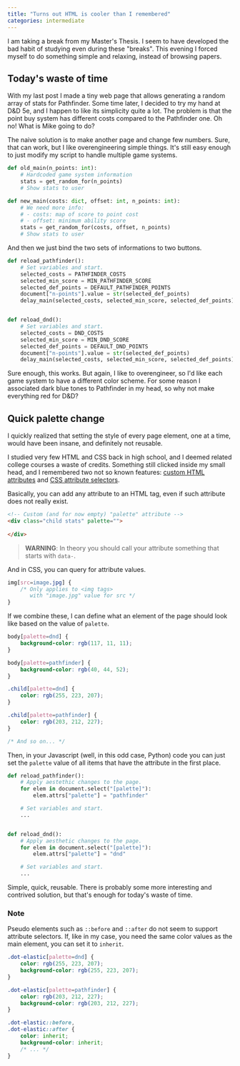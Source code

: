 ```yaml
---
title: "Turns out HTML is cooler than I remembered"
categories: intermediate
---
```


I am taking a break from my Master's Thesis. I seem to have developed the bad
habit of studying even during these "breaks". This evening I forced myself to
do something simple and relaxing, instead of browsing papers.

<!-- more -->

## Today's waste of time

With my last post I made a tiny web page that allows generating a random array
of stats for Pathfinder. Some time later, I decided to try my hand at D&D 5e,
and I happen to like its simplicity quite a lot. The problem is that the point
buy system has different costs compared to the Pathfinder one. Oh no! What is
Mike going to do?

The naive solution is to make another page and change few numbers. Sure, that
can work, but I like overengineering simple things. It's still easy enough to
just modify my script to handle multiple game systems.

```python
def old_main(n_points: int):
    # Hardcoded game system information
    stats = get_random_for(n_points)
    # Show stats to user

def new_main(costs: dict, offset: int, n_points: int):
    # We need more info:
    # - costs: map of score to point cost
    # - offset: minimum ability score
    stats = get_random_for(costs, offset, n_points)
    # Show stats to user
```

And then we just bind the two sets of informations to two buttons.

```python
def reload_pathfinder():
    # Set variables and start.
    selected_costs = PATHFINDER_COSTS
    selected_min_score = MIN_PATHFINDER_SCORE
    selected_def_points = DEFAULT_PATHFINDER_POINTS
    document["n-points"].value = str(selected_def_points)
    delay_main(selected_costs, selected_min_score, selected_def_points)


def reload_dnd():
    # Set variables and start.
    selected_costs = DND_COSTS
    selected_min_score = MIN_DND_SCORE
    selected_def_points = DEFAULT_DND_POINTS
    document["n-points"].value = str(selected_def_points)
    delay_main(selected_costs, selected_min_score, selected_def_points)
```

Sure enough, this works. But again, I like to overengineer, so I'd like each
game system to have a different color scheme. For some reason I associated dark
blue tones to Pathfinder in my head, so why not make everything red for D&D?

## Quick palette change

I quickly realized that setting the style of every page element, one at a time,
would have been insane, and definitely not reusable.

I studied very few HTML and CSS back in high school, and I deemed related
college courses a waste of credits. Something still clicked inside my small
head, and I remembered two not so known features:
[custom HTML attributes](https://developer.mozilla.org/en-US/docs/Learn/HTML/Howto/Use_data_attributes) and [CSS attribute selectors](https://www.w3schools.com/css/css_attribute_selectors.asp).

Basically, you can add any attribute to an HTML tag, even if such attribute does
not really exist.

```html
<!-- Custom (and for now empty) "palette" attribute -->
<div class="child stats" palette="">
            
</div>
```

> **WARNING**: In theory you should call your attribute something that starts with `data-`.

And in CSS, you can query for attribute values.

```css
img[src=image.jpg] {
    /* Only applies to <img tags>
       with "image.jpg" value for src */
}
```

If we combine these, I can define what an element of the page should look like
based on the value of `palette`.

```css
body[palette=dnd] {
    background-color: rgb(117, 11, 11);
}

body[palette=pathfinder] {
    background-color: rgb(40, 44, 52);
}

.child[palette=dnd] {
    color: rgb(255, 223, 207);
}

.child[palette=pathfinder] {
    color: rgb(203, 212, 227);
}

/* And so on... */
```

Then, in your Javascript (well, in this odd case, Python) code you can just set
the `palette` value of all items that have the attribute in the first place.

```python
def reload_pathfinder():
    # Apply aestethic changes to the page.
    for elem in document.select("[palette]"):
        elem.attrs["palette"] = "pathfinder"

    # Set variables and start.
    ...


def reload_dnd():
    # Apply aesthetic changes to the page.
    for elem in document.select("[palette]"):
        elem.attrs["palette"] = "dnd"

    # Set variables and start.
    ...
```

Simple, quick, reusable. There is probably some more interesting and contrived
solution, but that's enough for today's waste of time.

### Note

Pseudo elements such as `::before` and `::after` do not seem to support
attribute selectors. If, like in my case, you need the same color values as
the main element, you can set it to `inherit`.

```css
.dot-elastic[palette=dnd] {
    color: rgb(255, 223, 207);
    background-color: rgb(255, 223, 207);
}

.dot-elastic[palette=pathfinder] {
    color: rgb(203, 212, 227);
    background-color: rgb(203, 212, 227);
}

.dot-elastic::before,
.dot-elastic::after {
    color: inherit;
    background-color: inherit;
    /* ... */
}
```